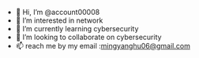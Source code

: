 - 👋 Hi, I’m @account00008
- 👀 I’m interested in network
- 🌱 I’m currently learning cybersecurity
- 💞️ I’m looking to collaborate on cybersecurity
- 📫 reach me by my email :mingyanghu06@gmail.com
<!---
account00008/account00008 is a ✨ special ✨ repository because its `README.md` (this file) appears on your GitHub profile.
You can click the Preview link to take a look at your changes.
--->
